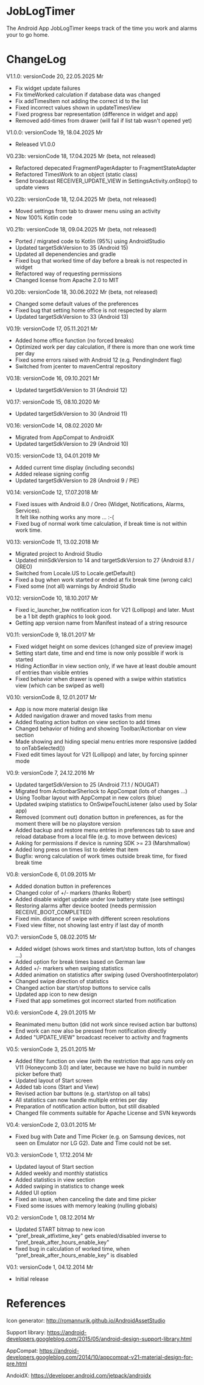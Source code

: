 # JobLogTimer

The Android App JobLogTimer keeps track of the time you work and alarms your to go home.

# ChangeLog
V1.1.0: versionCode 20, 22.05.2025 Mr
- Fix widget update failures
- Fix timeWorked calculation if database data was changed
- Fix addTimesItem not adding the correct id to the list
- Fixed incorrect values shown in updateTimesView
- Fixed progress bar representation (difference in widget and app)
- Removed add-times from drawer (will fail if list tab wasn't opened yet)

V1.0.0: versionCode 19, 18.04.2025 Mr
- Released V1.0.0

V0.23b: versionCode 18, 17.04.2025 Mr (beta, not released)
- Refactored depecated FragmentPagerAdapter to FragmentStateAdapter
- Refactored TimesWork to an object (static class)
- Send broadcast RECEIVER_UPDATE_VIEW in SettingsActivity.onStop() to update views

V0.22b: versionCode 18, 12.04.2025 Mr (beta, not released)
- Moved settings from tab to drawer menu using an activity
- Now 100% Kotlin code

V0.21b: versionCode 18, 09.04.2025 Mr (beta, not released)
- Ported / migrated code to Kotlin (95%) using AndroidStudio
- Updated targetSdkVersion to 35 (Android 15)
- Updated all depenendencies and gradle
- Fixed bug that worked time of day before a break is not respected in widget
- Refactored way of requesting permissions
- Changed license from Apache 2.0 to MIT

V0.20b: versionCode 18, 30.06.2022 Mr (beta, not released)
- Changed some default values of the preferences
- Fixed bug that setting home office is not respected by alarm
- Updated targetSdkVersion to 33 (Android 13)

V0.19: versionCode 17, 05.11.2021 Mr
- Added home office function (no forced breaks)
- Optimized work per day calculation, if there is more than one work time per day
- Fixed some errors raised with Android 12 (e.g. PendingIndent flag)
- Switched from jcenter to mavenCentral repository

V0.18: versionCode 16, 09.10.2021 Mr
- Updated targetSdkVersion to 31 (Android 12)

V0.17: versionCode 15, 08.10.2020 Mr
- Updated targetSdkVersion to 30 (Android 11)

V0.16: versionCode 14, 08.02.2020 Mr
- Migrated from AppCompat to AndroidX
- Updated targetSdkVersion to 29 (Android 10)

V0.15: versionCode 13, 04.01.2019 Mr
- Added current time display (including seconds)
- Added release signing config
- Updated targetSdkVersion to 28 (Android 9 / PIE)

V0.14: versionCode 12, 17.07.2018 Mr
- Fixed issues with Android 8.0 / Oreo (Widget, Notifications, Alarms, Services).<br />
  It felt like nothing works any more ... :-(
- Fixed bug of normal work time calculation, if break time is not within work time.

V0.13: versionCode 11, 13.02.2018 Mr
- Migrated project to Android Studio
- Updated minSdkVersion to 14 and targetSdkVersion to 27 (Android 8.1 / OREO)
- Switched from Locale.US to Locale.getDefault()
- Fixed a bug when work started or ended at fix break time (wrong calc)
- Fixed some (not all) warnings by Android Studio

V0.12: versionCode 10, 18.10.2017 Mr
- Fixed ic_launcher_bw notification icon for V21 (Lollipop) and later.
  Must be a 1 bit depth graphics to look good.
- Getting app version name from Manifest instead of a string resource

V0.11: versionCode 9, 18.01.2017 Mr
- Fixed widget height on some devices (changed size of preview image)
- Setting start date, time and end time is now only possible if work is started
- Hiding ActionBar in view section only, if we have at least double amount of
  entries than visible entries
- Fixed behavior when drawer is opened with a swipe within statistics view (which
  can be swiped as well)

V0.10: versionCode 8, 12.01.2017 Mr
- App is now more material design like
- Added navigation drawer and moved tasks from menu
- Added floating action button on view section to add times
- Changed behavior of hiding and showing Toolbar/Actionbar on view section
- Made showing and hiding special menu entries more responsive (added to onTabSelected())
- Fixed edit times layout for V21 (Lollipop) and later, by forcing spinner mode

V0.9: versionCode 7, 24.12.2016 Mr
- Updated targetSdkVersion to 25 (Android 7.1.1 / NOUGAT)
- Migrated from ActionbarSherlock to AppCompat (lots of changes ...)
- Using Toolbar layout with AppCompat in new colors (blue)
- Updated swiping statistics to OnSwipeTouchListener (also used by Solar app)
- Removed (comment out) donation button in preferences, as for the
  moment there will be no playstore version
- Added backup and restore menu entries in preferences tab to save
  and reload database from a local file (e.g. to move between devices)
- Asking for permissions if device is running SDK >= 23 (Marshmallow)
- Added long press on times list to delete that item
- Bugfix: wrong calculation of work times outside break time, for fixed break time

V0.8: versionCode 6, 01.09.2015 Mr
- Added donation button in preferences
- Changed color of +/- markers (thanks Robert)
- Added disable widget update under low battery state (see settings)
- Restoring alarms after device booted (needs permission RECEIVE_BOOT_COMPLETED)
- Fixed min. distance of swipe with different screen resolutions
- Fixed view filter, not showing last entry if last day of month

V0.7: versionCode 5, 08.02.2015 Mr
- Added widget (shows work times and start/stop button, lots of changes ...)
- Added option for break times based on German law
- Added +/- markers when swiping statistics
- Added animation on statistics after swiping (used OvershootInterpolator)
- Changed swipe direction of statistics
- Changed action bar start/stop buttons to service calls
- Updated app icon to new design
- Fixed that app sometimes got incorrect started from notification

V0.6: versionCode 4, 29.01.2015 Mr
- Reanimated menu button (did not work since revised action bar buttons)
- End work can now also be pressed from notification directly
- Added "UPDATE_VIEW" broadcast receiver to activity and fragments

V0.5: versionCode 3, 25.01.2015 Mr
- Added filter function on view (with the restriction that app runs only on V11
  (Honeycomb 3.0) and later, because we have no build in number picker before that) 
- Updated layout of Start screen
- Added tab icons (Start and View)
- Revised action bar buttons (e.g. start/stop on all tabs)
- All statistics can now handle multiple entries per day
- Preparation of notification action button, but still disabled
- Changed file comments suitable for Apache License and SVN keywords

V0.4: versionCode 2, 03.01.2015 Mr
- Fixed bug with Date and Time Picker (e.g. on Samsung devices,
  not seen on Emulator nor LG G2). Date and Time could not be set.

V0.3: versionCode 1, 17.12.2014 Mr
- Updated layout of Start section
- Added weekly and monthly statistics
- Added statistics in view section
- Added swiping in statistics to change week
- Added UI option
- Fixed an issue, when canceling the date and time picker
- Fixed some issues with memory leaking (nulling globals)

V0.2: versionCode 1, 08.12.2014 Mr
- Updated START bitmap to new icon
- "pref_break_atfixtime_key" gets enabled/disabled inverse to
  "pref_break_after_hours_enable_key"
- fixed bug in calculation of worked time, when 
  "pref_break_after_hours_enable_key" is disabled
  
V0.1: versionCode 1, 04.12.2014 Mr
- Initial release


# References

Icon generator: http://romannurik.github.io/AndroidAssetStudio

Support library: https://android-developers.googleblog.com/2015/05/android-design-support-library.html

AppCompat: https://android-developers.googleblog.com/2014/10/appcompat-v21-material-design-for-pre.html

AndoidX: https://developer.android.com/jetpack/androidx

